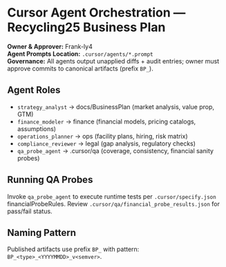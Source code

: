 # Cursor Agent Orchestration — Recycling25 Business Plan

**Owner & Approver:** Frank-ly4  
**Agent Prompts Location:** `.cursor/agents/*.prompt`  
**Governance:** All agents output unapplied diffs + audit entries; owner must approve commits to canonical artifacts (prefix `BP_`).

## Agent Roles
- `strategy_analyst` → docs/BusinessPlan (market analysis, value prop, GTM)
- `finance_modeler` → finance (financial models, pricing catalogs, assumptions)
- `operations_planner` → ops (facility plans, hiring, risk matrix)
- `compliance_reviewer` → legal (gap analysis, regulatory checks)
- `qa_probe_agent` → .cursor/qa (coverage, consistency, financial sanity probes)

## Running QA Probes
Invoke `qa_probe_agent` to execute runtime tests per `.cursor/specify.json` financialProbeRules. Review `.cursor/qa/financial_probe_results.json` for pass/fail status.

## Naming Pattern
Published artifacts use prefix `BP_` with pattern: `BP_<type>_<YYYYMMDD>_v<semver>`.

